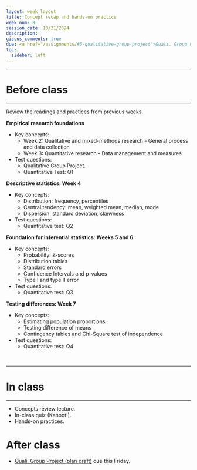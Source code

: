```yaml
---
layout: week_layout
title: Concept recap and hands-on practice
week_num: 8
session_date: 10/21/2024
description:
giscus_comments: true
due: <a href="/assignments/#5-qualitative-group-project">Quali. Group Project (plan draft)</a>
toc:
  sidebar: left
---
```


---
# Before class
---

Review the readings and practices from previous weeks.

**Empirical research foundations**

- Key concepts:
  - Week 2: Qualitative and mixed-methods research - General process and data collection
  - Week 3: Quantitative research - Data management and measures
- Test questions:
  - Qualitative Group Project.
  - Quantitative Test: Q1

**Descriptive statistics: Week 4**

- Key concepts:
  - Distribution: frequency, percentiles
  - Central tendency: mean, weighted mean, median, mode
  - Dispersion: standard deviation, skewness
- Test questions:
  - Quantitative test: Q2

**Foundation for inferential statistics: Weeks 5 and 6**

- Key concepts:
  - Probability: Z-scores
  - Distribution tables
  - Standard errors
  - Confidence Intervals and p-values
  - Type I and type II error
- Test questions:
  - Quantitative test: Q3

**Testing differences: Week 7**

- Key concepts:
  - Estimating population proportions
  - Testing difference of means
  - Contingency tables and Chi-Square test of independence
- Test questions:
  - Quantitative test: Q4

<br>

---
# In class
---

- Concepts review lecture.
- In-class quiz (Kahoot!).
- Hands-on practices.

# After class

- <a href="/assignments/#5-qualitative-group-project">Quali. Group Project (plan draft)</a> due this Friday.
